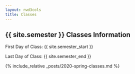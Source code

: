 ```yaml
---
layout: rwd3cols
title: Classes
---
```

## {{ site.semester }} Classes Information 

First Day of Class: {{ site.semester_start }}

Last Day of Class: {{ site.semester_end }}

{% include_relative _posts/2020-spring-classes.md %}